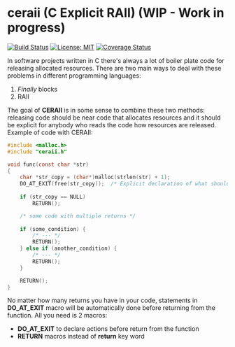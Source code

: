 # ceraii (C Explicit RAII) (WIP - Work in progress)
[![Build Status](https://travis-ci.org/seleznevae/ceraii.svg?branch=master)](https://travis-ci.org/seleznevae/ceraii)
[![License: MIT](https://img.shields.io/badge/License-MIT-yellow.svg)](https://opensource.org/licenses/MIT)
[![Coverage Status](https://coveralls.io/repos/github/seleznevae/ceraii/badge.svg?branch=master)](https://coveralls.io/github/seleznevae/ceraii?branch=master)

In software projects written in C there's always a lot of boiler plate code for releasing allocated resources. 
There are two main ways to deal with these problems in different programming languages:
1. _Finally_ blocks 
2. RAII

The goal of **CERAII** is in some sense to combine these two methods: releasing code should be near code that allocates resources and it should be explicit for anybody who reads the code how resources are released. 
Example of code with CERAII:

```C
#include <malloc.h>
#include "ceraii.h"

void func(const char *str)
{
    char *str_copy = (char*)malloc(strlen(str) + 1);
    DO_AT_EXIT(free(str_copy));  /* Explicit declaration of what should be done before exit from the function */
    
    if (str_copy == NULL) 
        RETURN();

    /* some code with multiple returns */
    
    if (some_condition) {
        /* --- */
        RETURN();
    } else if (another_condition) {
        /* --- */
        RETURN();
    }

    RETURN();
}
```
No matter how many returns you have in your code, statements in  **DO_AT_EXIT** macro will be automatically done before returning from the function. All you need is 2 macros: 
- **DO_AT_EXIT** to declare actions before return from the function
- **RETURN** macros instead of **return** key word 
